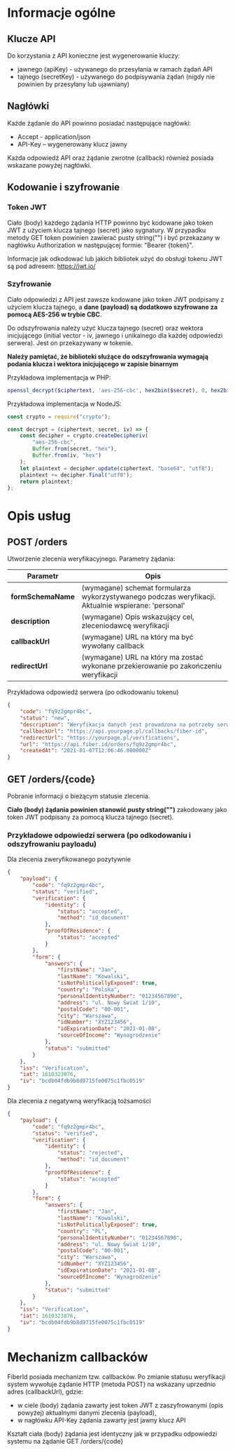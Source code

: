 # Informacje ogólne

## Klucze API

Do korzystania z API konieczne jest wygenerowanie kluczy:

- jawnego (apiKey) - używanego do przesyłania w ramach żądań API
- tajnego (secretKey) - używanego do podpisywania żądań (nigdy nie powinien by przesyłany lub ujawniany)

## Nagłówki

Każde żądanie do API powinno posiadać następujące nagłówki:

- Accept - application/json
- API-Key – wygenerowany klucz jawny

Każda odpowiedź API oraz żądanie zwrotne (callback) również posiada wskazane powyżej nagłówki.

## Kodowanie i szyfrowanie

### Token JWT

Ciało (body) każdego żądania HTTP powinno być kodowane jako token JWT z użyciem klucza tajnego (secret) jako sygnatury.
W przypadku metody GET token powinien zawierać pusty string("") i być przekazany w nagłówku Authorization w następującej formie: "Bearer {token}".

Informacje jak odkodować lub jakich bibliotek użyć do obsługi tokenu JWT są pod adresem: https://jwt.io/

### Szyfrowanie

Ciało odpowiedzi z API jest zawsze kodowane jako token JWT podpisany z użyciem klucza tajnego, a **dane (payload) są dodatkowo szyfrowane za pomocą AES-256 w trybie CBC**.

Do odszyfrowania należy użyć klucza tajnego (secret) oraz wektora inicjującego (initial vector - iv, jawnego i unikalnego dla każdej odpowiedzi serwera).
Jest on przekazywany w tokenie.

**Należy pamiętać, że biblioteki służące do odszyfrowania wymagają podania klucza i wektora inicjującego w zapisie binarnym**

Przykładowa implementacja w PHP:

```php
openssl_decrypt($ciphertext, 'aes-256-cbc', hex2bin($secret), 0, hex2bin($iv));
```

Przykładowa implementacja w NodeJS:

```js
const crypto = require("crypto");

const decrypt = (ciphertext, secret, iv) => {
    const decipher = crypto.createDecipheriv(
        "aes-256-cbc",
        Buffer.from(secret, "hex"),
        Buffer.from(iv, "hex")
    );
    let plaintext = decipher.update(ciphertext, "base64", "utf8");
    plaintext += decipher.final("utf8");
    return plaintext;
};
```

# Opis usług

## POST /orders
Utworzenie zlecenia weryfikacyjnego. Parametry żądania:

Parametr | Opis
------------ | -------------
**formSchemaName** | (wymagane) schemat formularza wykorzystywanego podczas weryfikacji. Aktualnie wspierane: 'personal'
**description** | (wymagane) Opis wskazujący cel, zleceniodawcę weryfikacji
**callbackUrl** | (wymagane) URL na który ma być wywołany callback
**redirectUrl** | (wymagane) URL na który ma zostać wykonane przekierowanie po zakończeniu weryfikacji

Przykładowa odpowiedź serwera (po odkodowaniu tokenu)
```json
{
    "code": "fq9z2gmpr4bc",
    "status": "new",
    "description": "Weryfikacja danych jest prowadzona na potrzeby serwisu fiberpay.pl.",
    "callbackUrl": "https://api.yourpage.pl/callbacks/fiber-id",
    "redirectUrl": "https://yourpage.pl/verifications",
    "url": "https://api.fiber.id/orders/fq9z2gmpr4bc",
    "createdAt": "2021-01-07T12:06:46.000000Z"
}
```

## GET /orders/{code}
Pobranie informacji o bieżącym statusie zlecenia.

**Ciało (body) żądania powinien stanowić pusty string("")** zakodowany jako token JWT podpisany za pomocą klucza tajnego (secret).

### Przykładowe odpowiedzi serwera (po odkodowaniu i odszyfrowaniu payloadu)
Dla zlecenia zweryfikowanego pozytywnie
```json
{
    "payload": {
        "code": "fq9z2gmpr4bc",
        "status": "verified",
        "verification": {
            "identity": {
                "status": "accepted",
                "method": "id_document"
            },
            "proofOfResidence": {
                "status": "accepted"
            }
        },
        "form": {
            "answers": {
                "firstName": "Jan",
                "lastName": "Kowalski",
                "isNotPoliticallyExposed": true,
                "country": "Polska",
                "personalIdentityNumber": "01234567890",
                "address": "ul. Nowy Świat 1/10",
                "postalCode": "00-001",
                "city": "Warszawa",
                "idNumber": "XYZ123456",
                "idExpirationDate": "2021-01-08",
                "sourceOfIncome": "Wynagrodzenie"
            },
            "status": "submitted"
        }
    },
    "iss": "Verification",
    "iat": 1610323876,
    "iv": "bcdb04fdb9b8d9715fe0075c1fbc0519"
}
```

Dla zlecenia z negatywną weryfikacją tożsamości
```json
{
    "payload": {
        "code": "fq9z2gmpr4bc",
        "status": "verified",
        "verification": {
            "identity": {
                "status": "rejected",
                "method": "id_document"
            },
            "proofOfResidence": {
                "status": "accepted"
            }
        },
        "form": {
            "answers": {
                "firstName": "Jan",
                "lastName": "Kowalski",
                "isNotPoliticallyExposed": true,
                "country": "PL",
                "personalIdentityNumber": "01234567890",
                "address": "ul. Nowy Świat 1/10",
                "postalCode": "00-001",
                "city": "Warszawa",
                "idNumber": "XYZ123456",
                "idExpirationDate": "2021-01-08",
                "sourceOfIncome": "Wynagrodzenie"
            },
            "status": "submitted"
        }
    },
    "iss": "Verification",
    "iat": 1610323876,
    "iv": "bcdb04fdb9b8d9715fe0075c1fbc0519"
}
```

# Mechanizm callbacków

FiberId posiada mechanizm tzw. callbacków. Po zmianie statusu weryfikacji system wywołuje żądanie HTTP (metoda POST) na wskazany uprzednio adres (callbackUrl), gdzie:

-   w ciele (body) żądania zawarty jest token JWT z zaszyfrowanymi (opis powyżej) aktualnymi danymi zlecenia (payload),
-   w nagłówku API-Key żądania zawarty jest jawny klucz API

Kształt ciała (body) żądania jest identyczny jak w przypadku odpowiedzi systemu na żądanie GET /orders/{code}
